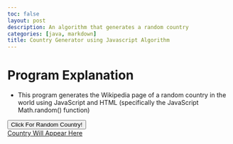 ```yaml
---
toc: false
layout: post
description: An algorithm that generates a random country
categories: [java, markdown]
title: Country Generator using Javascript Algorithm
---
```

# Program Explanation
- This program generates the Wikipedia page of a random country in the world using JavaScript and HTML (specifically the JavaScript Math.random() function)

<button name="button" onclick="randomSelect()">Click For Random Country!</button>
<br>
<a id="Country Selector" href="#">Country Will Appear Here</a>
<script>
const countryList = ["https://en.wikipedia.org/wiki/Cyprus", 
  "https://en.wikipedia.org/wiki/Kiribati", 
  "https://en.wikipedia.org/wiki/Mauritius", 
  "https://en.wikipedia.org/wiki/Paraguay", 
  "https://en.wikipedia.org/wiki/Brunei", 
  "https://en.wikipedia.org/wiki/Qatar"]
const countryNameList = ["Cyprus", "Kiribati", "Mauritius", "Paraguay", "Brunei", "Qatar"]
function randomSelect() {
    var index=Math.floor(Math.random() *countryList.length)
    document.getElementById("Country Selector").innerHTML = countryNameList[index]
    document.getElementById("Country Selector").href = countryList[index]
}

</script>
